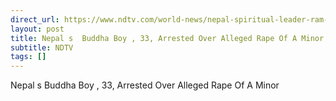 ```yaml
---
direct_url: https://www.ndtv.com/world-news/nepal-spiritual-leader-ram-bahadur-bomjan-buddha-boy-arrested-over-alleged-rape-of-a-minor-4836676
layout: post
title: Nepal s  Buddha Boy , 33, Arrested Over Alleged Rape Of A Minor
subtitle: NDTV
tags: []
---
```


Nepal s  Buddha Boy , 33, Arrested Over Alleged Rape Of A Minor
